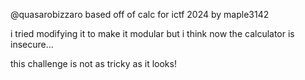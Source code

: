 @quasarobizzaro
based off of calc for ictf 2024 by maple3142

i tried modifying it to make it modular but i think now the calculator is insecure...

this challenge is not as tricky as it looks!

